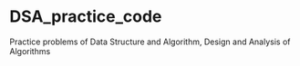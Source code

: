 # DSA_practice_code
Practice problems of Data Structure and Algorithm, 
Design and Analysis of Algorithms

